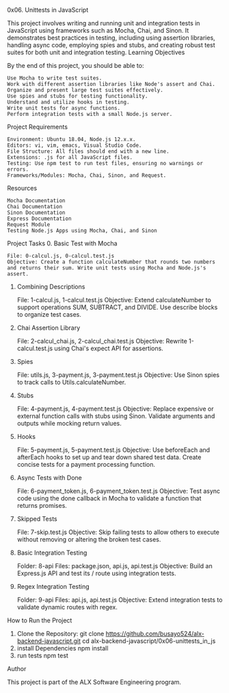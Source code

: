 0x06. Unittests in JavaScript

This project involves writing and running unit and integration tests in JavaScript using frameworks such as Mocha, Chai, and Sinon. It demonstrates best practices in testing, including using assertion libraries, handling async code, employing spies and stubs, and creating robust test suites for both unit and integration testing.
Learning Objectives

By the end of this project, you should be able to:

    Use Mocha to write test suites.
    Work with different assertion libraries like Node's assert and Chai.
    Organize and present large test suites effectively.
    Use spies and stubs for testing functionality.
    Understand and utilize hooks in testing.
    Write unit tests for async functions.
    Perform integration tests with a small Node.js server.

Project Requirements

    Environment: Ubuntu 18.04, Node.js 12.x.x.
    Editors: vi, vim, emacs, Visual Studio Code.
    File Structure: All files should end with a new line.
    Extensions: .js for all JavaScript files.
    Testing: Use npm test to run test files, ensuring no warnings or errors.
    Frameworks/Modules: Mocha, Chai, Sinon, and Request.

Resources

    Mocha Documentation
    Chai Documentation
    Sinon Documentation
    Express Documentation
    Request Module
    Testing Node.js Apps using Mocha, Chai, and Sinon

Project Tasks
0. Basic Test with Mocha

    File: 0-calcul.js, 0-calcul.test.js
    Objective: Create a function calculateNumber that rounds two numbers and returns their sum. Write unit tests using Mocha and Node.js's assert.

1. Combining Descriptions

    File: 1-calcul.js, 1-calcul.test.js
    Objective: Extend calculateNumber to support operations SUM, SUBTRACT, and DIVIDE. Use describe blocks to organize test cases.

2. Chai Assertion Library

    File: 2-calcul_chai.js, 2-calcul_chai.test.js
    Objective: Rewrite 1-calcul.test.js using Chai's expect API for assertions.

3. Spies

    File: utils.js, 3-payment.js, 3-payment.test.js
    Objective: Use Sinon spies to track calls to Utils.calculateNumber.

4. Stubs

    File: 4-payment.js, 4-payment.test.js
    Objective: Replace expensive or external function calls with stubs using Sinon. Validate arguments and outputs while mocking return values.

5. Hooks

    File: 5-payment.js, 5-payment.test.js
    Objective: Use beforeEach and afterEach hooks to set up and tear down shared test data. Create concise tests for a payment processing function.

6. Async Tests with Done

    File: 6-payment_token.js, 6-payment_token.test.js
    Objective: Test async code using the done callback in Mocha to validate a function that returns promises.

7. Skipped Tests

    File: 7-skip.test.js
    Objective: Skip failing tests to allow others to execute without removing or altering the broken test cases.

8. Basic Integration Testing

    Folder: 8-api
    Files: package.json, api.js, api.test.js
    Objective: Build an Express.js API and test its / route using integration tests.

9. Regex Integration Testing

    Folder: 9-api
    Files: api.js, api.test.js
    Objective: Extend integration tests to validate dynamic routes with regex.

How to Run the Project

1. Clone the Repository:
git clone https://github.com/busayo524/alx-backend-javascript.git
cd alx-backend-javascript/0x06-unittests_in_js
2. install Dependencies
npm install
3. run tests
npm test

Author

This project is part of the ALX Software Engineering program.
